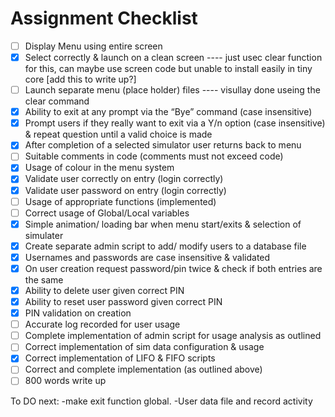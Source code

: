 # Assignment Checklist

- [ ] Display Menu using entire screen
- [X] Select correctly & launch on a clean screen
      ---- just usec clear function for this, can maybe use screen code but unable to install easily in tiny core [add this to write up?]
- [ ] Launch separate menu (place holder) files
        ---- visullay done useing the clear command
- [X] Ability to exit at any prompt via the “Bye” command (case insensitive)
- [X] Prompt users if they really want to exit via a Y/n option (case insensitive) & repeat question until a valid choice is made
- [X] After completion of a selected simulator user returns back to menu
- [ ] Suitable comments in code (comments must not exceed code)
- [X] Usage of colour in the menu system
- [X] Validate user correctly on entry (login correctly)
- [X] Validate user password on entry (login correctly)
- [ ] Usage of appropriate functions (implemented)
- [ ] Correct usage of Global/Local variables
- [X] Simple animation/ loading bar when menu start/exits & selection of simulater 
- [X] Create separate admin script to add/ modify users to a database file
- [X] Usernames and passwords are case insensitive & validated 
- [X] On user creation request password/pin twice & check if both entries are the same
- [X] Ability to delete user given correct PIN
- [X] Ability to reset user password given correct PIN
- [X] PIN validation on creation
- [ ] Accurate log recorded for user usage
- [ ] Complete implementation of admin script for usage analysis as outlined
- [ ] Correct implementation of sim data configuration & usage
- [X] Correct implementation of LIFO & FIFO scripts
- [ ] Correct and complete implementation (as outlined above)
- [ ] 800 words write up

To DO next:
-make exit function global. 
-User data file and record activity 

